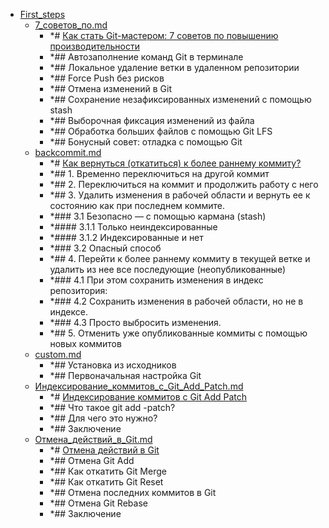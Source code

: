 - <a href = "F:\Node_projects\Node_Way\NBase\_Md\_Index\_Git\contaners\Use_this\First_steps\cat.First_steps\dir.First_steps.md">First_steps</a>
    - <a href = "F:\Node_projects\Node_Way\NBase\_Md\_Index\_Git\contaners\Use_this\First_steps\7_советов_по.md">7_советов_по.md</a>
        - *# [Как стать Git-мастером: 7 советов по повышению производительности](https://nuancesprog.ru/p/5142/)
        - *## Автозаполнение команд Git в терминале
        - *## Локальное удаление ветки в удаленном репозитории
        - *## Force Push без рисков
        - *## Отмена изменений в Git
        - *## Сохранение незафиксированных изменений с помощью stash
        - *## Выборочная фиксация изменений из файла
        - *## Обработка больших файлов с помощью Git LFS
        - *## Бонусный совет: отладка с помощью Git
    - <a href = "F:\Node_projects\Node_Way\NBase\_Md\_Index\_Git\contaners\Use_this\First_steps\backcommit.md">backcommit.md</a>
        - *# [Как вернуться (откатиться) к более раннему коммиту?](https://ru.stackoverflow.com/questions/431520/%D0%9A%D0%B0%D0%BA-%D0%B2%D0%B5%D1%80%D0%BD%D1%83%D1%82%D1%8C%D1%81%D1%8F-%D0%BE%D1%82%D0%BA%D0%B0%D1%82%D0%B8%D1%82%D1%8C%D1%81%D1%8F-%D0%BA-%D0%B1%D0%BE%D0%BB%D0%B5%D0%B5-%D1%80%D0%B0%D0%BD%D0%BD%D0%B5%D0%BC%D1%83-%D0%BA%D0%BE%D0%BC%D0%BC%D0%B8%D1%82%D1%83)
        - *## 1. Временно переключиться на другой коммит
        - *## 2. Переключиться на коммит и продолжить работу с него
        - *## 3. Удалить изменения в рабочей области и вернуть ее к состоянию как при последнем коммите.
        - *### 3.1 Безопасно — с помощью кармана (stash)
        - *#### 3.1.1 Только неиндексированные
        - *#### 3.1.2 Индексированные и нет
        - *### 3.2 Опасный способ
        - *## 4. Перейти к более раннему коммиту в текущей ветке и удалить из нее все последующие (неопубликованные)
        - *### 4.1 При этом сохранить изменения в индекс репозитория:
        - *### 4.2 Сохранить изменения в рабочей области, но не в индексе.
        - *### 4.3 Просто выбросить изменения.
        - *## 5. Отменить уже опубликованные коммиты с помощью новых коммитов
    - <a href = "F:\Node_projects\Node_Way\NBase\_Md\_Index\_Git\contaners\Use_this\First_steps\custom.md">custom.md</a>
        - *## Установка из исходников
        - *## Первоначальная настройка Git
    - <a href = "F:\Node_projects\Node_Way\NBase\_Md\_Index\_Git\contaners\Use_this\First_steps\Индексирование_коммитов_с_Git_Add_Patch.md">Индексирование_коммитов_с_Git_Add_Patch.md</a>
        - *# [Индексирование коммитов с Git Add Patch](https://nuancesprog.ru/p/7502/)
        - *## Что такое git add -patch?
        - *## Для чего это нужно?
        - *## Заключение
    - <a href = "F:\Node_projects\Node_Way\NBase\_Md\_Index\_Git\contaners\Use_this\First_steps\Отмена_действий_в_Git.md">Отмена_действий_в_Git.md</a>
        - *# [Отмена действий в Git](https://nuancesprog.ru/p/7659/)
        - *## Отмена Git Add
        - *## Как откатить Git Merge
        - *## Как откатить Git Reset
        - *## Отмена последних коммитов в Git
        - *## Отмена Git Rebase
        - *## Заключение
